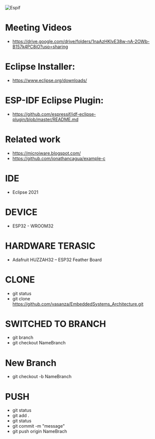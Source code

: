 ![Espif](https://user-images.githubusercontent.com/12642226/126872416-235dec09-e279-4793-a7a6-7a3545a82997.PNG)

# Meeting Videos
- https://drive.google.com/drive/folders/1naAzHKlvE38w-nA-2OWb-B157k4PC8iO?usp=sharing

# Eclipse Installer:
- https://www.eclipse.org/downloads/

# ESP-IDF Eclipse Plugin:
- https://github.com/espressif/idf-eclipse-plugin/blob/master/README.md

# Related work
- https://microiware.blogspot.com/
- https://github.com/jonathancagua/example-c

# IDE
- Eclipse 2021

# DEVICE
- ESP32 - WROOM32

# HARDWARE TERASIC
- Adafruit HUZZAH32 – ESP32 Feather Board

# CLONE
- git status
- git clone https://github.com/vasanza/EmbeddedSystems_Architecture.git

# SWITCHED TO BRANCH
- git branch
- git checkout NameBranch

# New Branch
- git checkout -b NameBranch

# PUSH
- git status
- git add .
- git status
- git commit -m "message"
- git push origin NameBrach
